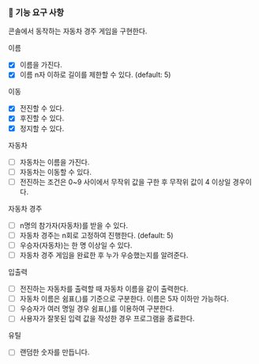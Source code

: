 ### 🎯 기능 요구 사항
콘솔에서 동작하는 자동차 경주 게임을 구현한다.

이름
- [x] 이름을 가진다.
- [x] 이름 n자 이하로 길이를 제한할 수 있다. (default: 5)

이동
- [x] 전진할 수 있다.
- [x] 후진할 수 있다.
- [x] 정지할 수 있다.

자동차
- [ ] 자동차는 이름을 가진다.
- [ ] 자동차는 이동할 수 있다.
- [ ] 전진하는 조건은 0~9 사이에서 무작위 값을 구한 후 무작위 값이 4 이상일 경우이다.

자동차 경주
- [ ] n명의 참가자(자동차)를 받을 수 있다. 
- [ ] 자동차 경주는 n회로 고정하여 진행한다. (default: 5)
- [ ] 우승자(자동차)는 한 명 이상일 수 있다.
- [ ] 자동차 경주 게임을 완료한 후 누가 우승했는지를 알려준다.

입출력
- [ ] 전진하는 자동차를 출력할 때 자동차 이름을 같이 출력한다.
- [ ] 자동차 이름은 쉼표(,)를 기준으로 구분한다. 이름은 5자 이하만 가능하다.
- [ ] 우승자가 여러 명일 경우 쉼표(,)를 이용하여 구분한다.
- [ ] 사용자가 잘못된 입력 값을 작성한 경우 프로그램을 종료한다.

유틸
- [ ] 랜덤한 숫자를 만듭니다.
